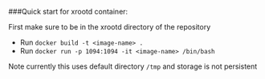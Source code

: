 ###Quick start for xrootd container:

First make sure to be in the xrootd directory of the repository
- Run `docker build -t <image-name> .`
- Run `docker run -p 1094:1094 -it <image-name> /bin/bash`

Note currently this uses default directory `/tmp` and storage is not persistent
